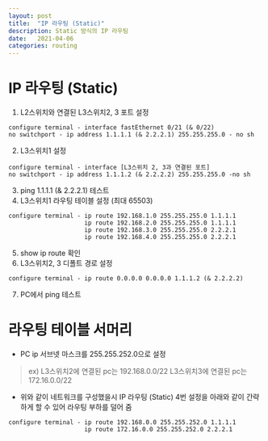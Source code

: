 ```yaml
---
layout: post
title:  "IP 라우팅 (Static)"
description: Static 방식의 IP 라우팅
date:   2021-04-06
categories: routing
---
```

    
    
# IP 라우팅 (Static)
    
1. L2스위치와 연결된 L3스위치2, 3 포트 설정
```
configure terminal - interface fastEthernet 0/21 (& 0/22)
no switchport - ip address 1.1.1.1 (& 2.2.2.1) 255.255.255.0 - no sh
```
2. L3스위치1 설정
```
configure terminal - interface [L3스위치 2, 3과 연결된 포트]
no switchport - ip address 1.1.1.2 (& 2.2.2.2) 255.255.255.0 -no sh
```
3. ping 1.1.1.1 (& 2.2.2.1) 테스트
4. L3스위치1 라우팅 테이블 설정 (최대 65503)
```
configure terminal - ip route 192.168.1.0 255.255.255.0 1.1.1.1
                     ip route 192.168.2.0 255.255.255.0 1.1.1.1
                     ip route 192.168.3.0 255.255.255.0 2.2.2.1
                     ip route 192.168.4.0 255.255.255.0 2.2.2.1
```
5. show ip route 확인
6. L3스위치2, 3 디폴트 경로 설정
```
configure terminal - ip route 0.0.0.0 0.0.0.0 1.1.1.2 (& 2.2.2.2) 
```
7. PC에서 ping 테스트
    
    
# 라우팅 테이블 서머리
    
+ PC ip 서브넷 마스크를 255.255.252.0으로 설정
> ex) L3스위치2에 연결된 pc는 192.168.0.0/22 
>     L3스위치3에 연결된 pc는 172.16.0.0/22

+ 위와 같이 네트워크를 구성했을시 IP 라우팅 (Static) 4번 설정을 아래와 같이 간략하게 할 수 있어 라우팅 부하를 덜어 줌
```
configure terminal - ip route 192.168.0.0 255.255.252.0 1.1.1.1
                     ip route 172.16.0.0 255.255.252.0 2.2.2.1
```
